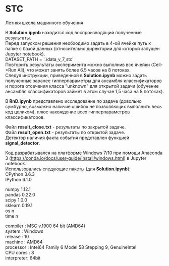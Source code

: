 # STC
Летняя школа машинного обучения 

В <b>Solution.ipynb</b> находится код воспроизводящий полученные результаты.<br>
Перед запуском решения необходимо задать в 4-ой ячейке путь к папке с базой данных (относительно директории для которой запущен Jupyter notebook).<br>
DATASET_PATH = '.\data_v_7_stc'<br>
Повторить результаты эксперимента можно выполнив все ячейки (Cell->Run All), что может занять более 6.5 часов на 8 потоках.<br>
Следуя инструкции, приведенной в <b>Solution.ipynb</b> можно задать полученные заранее гипперпараметры для ансамбля классификаторов и порога отсечения класса "unknown" для открытой задачи (обучение ансамбля классификаторов займет в этом случае 1,5 часа на 8 потоках).<br>

В <b>RnD.ipynb</b> представлено исследование по задаче (довольно сумбурно, возможно наличие ошибок не позволяющих выполнить весь код целиком), плюс нахождение всех гипперпараметров классификаторов.<br>

Файл <b>result_close.txt</b> - результаты по закрытой задаче.<br>
Файл <b>result_open.txt</b> - результаты по открытой задаче.<br>
Детектор наличия факта события представлен функцией <b>signal_detector</b>.<br>

Код разрабатывался на платформе Windows 7/10 при помощи Anaconda 3 (https://conda.io/docs/user-guide/install/windows.html) в Jupyter notebook.<br>
Использовались следующие пакеты (для <b>Solution.ipynb</b>):<br>
CPython 3.6.3<br>
IPython 6.1.0<br>

numpy 1.12.1<br>
pandas 0.22.0<br>
scipy 1.0.0<br>
sklearn 0.19.1<br>
os n<br>
time n<br>

compiler   : MSC v.1900 64 bit (AMD64)<br>
system     : Windows<br>
release    : 10<br>
machine    : AMD64<br>
processor  : Intel64 Family 6 Model 58 Stepping 9, GenuineIntel<br>
CPU cores  : 8<br>
interpreter: 64bit<br>
